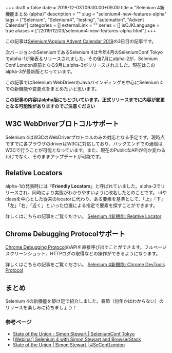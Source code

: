 +++ 
draft = false
date = 2019-12-03T09:00:00+09:00
title = "Selenium 4新機能まとめ (alpha)"
description = ""
slug = "selenium4-new-features-alpha" 
tags = ["Selenium", "Selenium4", "testing", "automation", "Advent Calendar"]
categories = []
externalLink = ""
series = []
isCJKLanguage = true
aliases = ["/2019/12/03/selenium4-new-features-alpha.html"]
+++

この記事は[Selenium/Appium Advent Calendar 2019](https://qiita.com/advent-calendar/2019/selenium_and_appium)の3日目の記事です。

次バージョンのSeleniumであるSelenium 4は今年4月のSeleniumConf Tokyoでalpha-1が発表＆リリースされました。その後7月にalpha-2が、Selenium Conf London直前となる9月にalpha-3がリリースされました。現在はこのalpha-3が最新版となっています。

この記事ではSelenium WebDriverのJavaバインディングを中心にSelenium 4での新機能や変更点をまとめたいと思います。

**この記事の内容はalpha版にもとづいています。正式リリースまでに内容が変更となる可能性がありますのでご注意ください**

<!--more-->

## W3C WebDriverプロトコルサポート

Selenium 4はW3CのWebDriverプロトコルのみの対応となる予定です。現時点ですでに各ブラウザのdriverはW3Cに対応しており、バックエンドでの通信はW3Cで行うことが可能となっています。また、現在のPublicなAPIが何か変わるわけでなく、そのままアップデートが可能です。

## Relative Locators

alpha-1の発表時には「**Friendly Locators**」と呼ばれていました。alpha-3でリリースされ、同時により実態がわかりやすいように改名したとのことです。
idやclassを中心とした従来のlocatorに代わり、ある要素を基準として、「上」「下」「左」「右」「近く」といった位置による指定で要素を探すことができます。

詳しくはこちらの記事をご覧ください。
[Selenium 4新機能: Relative Locator](/2019/12/11/selenium4-relative-locator/)

## Chrome Debugging Protocolサポート

[Chrome Debugging Protocol](https://chromedevtools.github.io/devtools-protocol/)のAPIを直接呼び出すことができます。フルページスクリーンショット、HTTPログの取得などの操作ができるようになります。

詳しくはこちらの記事をご覧ください。
[Selenium 4新機能: Chrome DevTools Protocol](/2019/12/28/selenium4-chrome-devtools-protocol/)

## まとめ

Selenium 4の新機能を駆け足で紹介しました。春節（何年かはわからない）のリリースを楽しみに待ちましょう！

### 参考ページ

* [State of the Union - Simon Stewart \| SeleniumConf Tokyo](https://www.youtube.com/watch?v=NtEZ2aBszrc)
* [[Webinar] Selenium 4 with Simon Stewart and BrowserStack](https://www.browserstack.com/blog/webinar-selenium-4-with-simon-stewart/)
* [State of the Union \| Simon Stewart \| #SeConfLondon](https://www.youtube.com/watch?v=RGM4FtDA06M)
